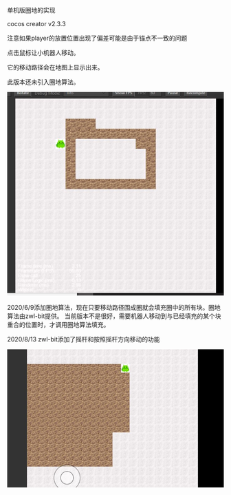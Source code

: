 单机版圈地的实现

cocos creator v2.3.3


注意如果player的放置位置出现了偏差可能是由于锚点不一致的问题

点击鼠标让小机器人移动。

它的移动路径会在地图上显示出来。

此版本还未引入圈地算法。

![](运行截图.JPG)




2020/6/9添加圈地算法，现在只要移动路径围成圈就会填充圈中的所有块。圈地算法由zwl-bit提供。
当前版本不是很好，需要机器人移动到与已经填充的某个块重合的位置时，才调用圈地算法填充。



2020/8/13 zwl-bit添加了摇杆和按照摇杆方向移动的功能

![运行截图2](运行截图2.JPG)